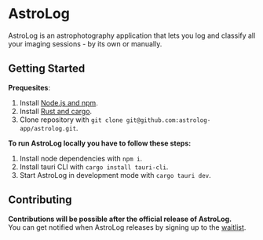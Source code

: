 # AstroLog

AstroLog is an astrophotography application that lets you log and classify all your imaging sessions - by its own or manually.

## Getting Started

**Prequesites**:

1. Install [Node.js and npm](https://nodejs.org/en/download/package-manager).
2. Install [Rust and cargo](https://www.rust-lang.org/tools/install).
3. Clone repository with `git clone git@github.com:astrolog-app/astrolog.git`.

**To run AstroLog locally you have to follow these steps:**

1. Install node dependencies with `npm i`.
2. Install tauri CLI with `cargo install tauri-cli`.
3. Start AstroLog in development mode with `cargo tauri dev`.

## Contributing

**Contributions will be possible after the official release of AstroLog.**
<br />
You can get notified when AstroLog releases by signing up to the [waitlist](https://astro-log.app).